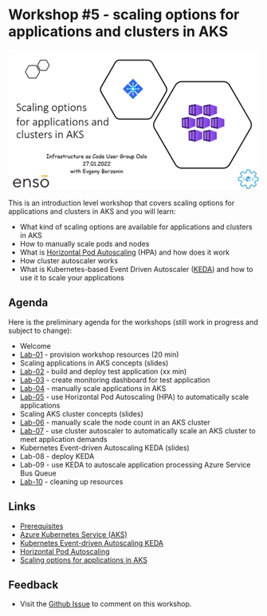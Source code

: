 # Workshop #5 - scaling options for applications and clusters in AKS

![logo](images/logo.png)

This is an introduction level workshop that covers scaling options for applications and clusters in AKS and you will learn:

* What kind of scaling options are available for applications and clusters in AKS
* How to manually scale pods and nodes
* What is [Horizontal Pod Autoscaling](https://kubernetes.io/docs/tasks/run-application/horizontal-pod-autoscale/) (HPA) and how does it work
* How cluster autoscaler works
* What is Kubernetes-based Event Driven Autoscaler ([KEDA](https://keda.sh/)) and how to use it to scale your applications

## Agenda

Here is the preliminary agenda for the workshops (still work in progress and subject to change):
 
 * Welcome
 * [Lab-01](labs/lab-01/readme.md) - provision workshop resources (20 min)
 * Scaling applications in AKS concepts (slides)
 * [Lab-02](labs/lab-02/readme.md) - build and deploy test application (xx min)
 * [Lab-03](labs/lab-03/readme.md) - create monitoring dashboard for test application
 * [Lab-04](labs/lab-04/readme.md) - manually scale applications in AKS
 * [Lab-05](labs/lab-05/readme.md) - use Horizontal Pod Autoscaling (HPA) to automatically scale applications
 * Scaling AKS cluster concepts (slides)
 * [Lab-06](labs/lab-06/readme.md) - manually scale the node count in an AKS cluster
 * [Lab-07](labs/lab-07/readme.md) - use cluster autoscaler to automatically scale an AKS cluster to meet application demands
 * Kubernetes Event-driven Autoscaling KEDA (slides)
 * Lab-08 - deploy KEDA
 * Lab-09 - use KEDA to autoscale application processing Azure Service Bus Queue
 * [Lab-10](labs/lab-10/readme.md) - cleaning up resources

## Links

* [Prerequisites](prerequisites.md)
* [Azure Kubernetes Service (AKS)](https://docs.microsoft.com/en-us/azure/aks/?WT.mc_id=AZ-MVP-5003837)
* [Kubernetes Event-driven Autoscaling KEDA](https://keda.sh/)
* [Horizontal Pod Autoscaling](https://kubernetes.io/docs/tasks/run-application/horizontal-pod-autoscale/)
* [Scaling options for applications in AKS](https://docs.microsoft.com/en-us/azure/aks/concepts-scale)

## Feedback

* Visit the [Github Issue](https://github.com/evgenyb/aks-workshops/issues/39) to comment on this workshop. 
